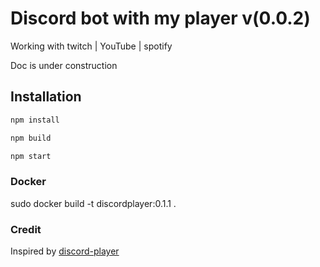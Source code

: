# Discord bot with my player v(0.0.2)

Working with twitch | YouTube | spotify  

Doc is under construction

## Installation

```bash
npm install

npm build

npm start
```

### Docker

sudo docker build -t discordplayer:0.1.1 .


### Credit
Inspired by [discord-player](https://github.com/Androz2091/discord-player)